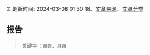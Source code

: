 :alarm_clock: 更新时间: 2024-03-08 01:30:18。[文章来源](/README.md)、[文章分类](/TAGS.md)

## 报告


> 关键字：`报告`、`月报`



